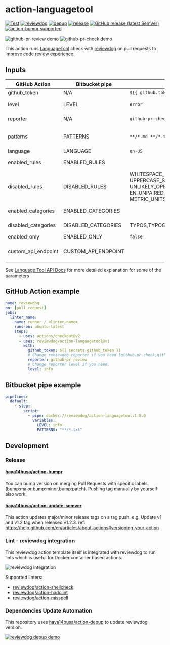 # action-languagetool

[![Test](https://github.com/reviewdog/action-languagetool/workflows/Test/badge.svg)](https://github.com/reviewdog/action-languagetool/actions?query=workflow%3ATest)
[![reviewdog](https://github.com/reviewdog/action-languagetool/workflows/reviewdog/badge.svg)](https://github.com/reviewdog/action-languagetool/actions?query=workflow%3Areviewdog)
[![depup](https://github.com/reviewdog/action-languagetool/workflows/depup/badge.svg)](https://github.com/reviewdog/action-languagetool/actions?query=workflow%3Adepup)
[![release](https://github.com/reviewdog/action-languagetool/workflows/release/badge.svg)](https://github.com/reviewdog/action-languagetool/actions?query=workflow%3Arelease)
[![GitHub release (latest SemVer)](https://img.shields.io/github/v/release/reviewdog/action-languagetool?logo=github&sort=semver)](https://github.com/reviewdog/action-languagetool/releases)
[![action-bumpr supported](https://img.shields.io/badge/bumpr-supported-ff69b4?logo=github&link=https://github.com/haya14busa/action-bumpr)](https://github.com/haya14busa/action-bumpr)

![github-pr-review demo](https://user-images.githubusercontent.com/3797062/74084817-31e7ce80-4ab6-11ea-9d7f-621a9861148c.png)
![github-pr-check demo](https://user-images.githubusercontent.com/3797062/74084838-5ba0f580-4ab6-11ea-85fa-0944ff7709b5.png)

This action runs [LanguageTool](https://github.com/languagetool-org/languagetool) check with [reviewdog](https://github.com/reviewdog/reviewdog) on pull requests to improve code review experience.

## Inputs

| GitHub Action       | Bitbucket pipe      | Default                                                                                                                                                                                                                                                                                                        | Description                                                                     |
|---------------------|---------------------|----------------------------------------------------------------------------------------------------------------------------------------------------------------------------------------------------------------------------------------------------------------------------------------------------------------|---------------------------------------------------------------------------------|
| github_token        | N/A                 | `${{ github.token }}`                                                                                                                                                                                                                                                                                          | GITHUB_TOKEN                                                                    |
| level               | LEVEL               | `error`                                                                                                                                                                                                                                                                                                        | Report level for reviewdog [info,warning,error]                                 |
| reporter            | N/A                 | `github-pr-check`                                                                                                                                                                                                                                                                                              | Reporter of reviewdog command [github-pr-check,github-pr-review]                |
| patterns            | PATTERNS            | `**/*.md **/*.txt'`                                                                                                                                                                                                                                                                                            | Space separated target file glob patterns. https://github.com/haya14busa/ghglob |
| language            | LANGUAGE            | `en-US`                                                                                                                                                                                                                                                                                                        | `language` of LanguageTool                                                      |
| enabled_rules       | ENABLED_RULES       |                                                                                                                                                                                                                                                                                                                | Comma separated `enabledRules` of LanguageTool                                  |
| disabled_rules      | DISABLED_RULES      | WHITESPACE_RULE,EN_QUOTES,DASH_RULE,WORD_CONTAINS_UNDERSCORE, UPPERCASE_SENTENCE_START,ARROWS,COMMA_PARENTHESIS_WHITESPACE, UNLIKELY_OPENING_PUNCTUATION,SENTENCE_WHITESPACE,CURRENCY, EN_UNPAIRED_BRACKETS,PHRASE_REPETITION,PUNCTUATION_PARAGRAPH_END, METRIC_UNITS_EN_US,ENGLISH_WORD_REPEAT_BEGINNING_RULE | Comma separated `disabledRules` of LanguageTool                                 |
| enabled_categories  | ENABLED_CATEGORIES  |                                                                                                                                                                                                                                                                                                                | Comma separated `enabledCategories` of LanguageTool                             |
| disabled_categories | DISABLED_CATEGORIES | TYPOS,TYPOGRAPHY                                                                                                                                                                                                                                                                                               | Comma separated `disabledCategories` of LanguageTool                            |
| enabled_only        | ENABLED_ONLY        | `false`                                                                                                                                                                                                                                                                                                        | `enabledOnly` of LanguageTool                                                   |
| custom_api_endpoint | CUSTOM_API_ENDPOINT |                                                                                                                                                                                                                                                                                                                | Custom API endpoint of LanguageTool server. e.g. https://languagetool.org/api    |

See [Language Tool API Docs](https://languagetool.org/http-api/swagger-ui/#!/default/post_check) for more detailed
explanation for some of the parameters

## GitHub Action example

```yaml
name: reviewdog
on: [pull_request]
jobs:
  linter_name:
    name: runner / <linter-name>
    runs-on: ubuntu-latest
    steps:
      - uses: actions/checkout@v2
      - uses: reviewdog/action-languagetool@v1
        with:
          github_token: ${{ secrets.github_token }}
          # Change reviewdog reporter if you need [github-pr-check,github-check,github-pr-review].
          reporter: github-pr-review
          # Change reporter level if you need.
          level: info
```

## Bitbucket pipe example

```yaml
pipelines:
  default:
    - step:
        script:
          - pipe: docker://reviewdog/action-languagetool:1.5.0
            variables:
              LEVEL: info
              PATTERNS: "**/*.txt"
```

## Development

### Release

#### [haya14busa/action-bumpr](https://github.com/haya14busa/action-bumpr)
You can bump version on merging Pull Requests with specific labels (bump:major,bump:minor,bump:patch).
Pushing tag manually by yourself also work.

#### [haya14busa/action-update-semver](https://github.com/haya14busa/action-update-semver)

This action updates major/minor release tags on a tag push. e.g. Update v1 and v1.2 tag when released v1.2.3.
ref: https://help.github.com/en/articles/about-actions#versioning-your-action

### Lint - reviewdog integration

This reviewdog action template itself is integrated with reviewdog to run lints
which is useful for Docker container based actions.

![reviewdog integration](https://user-images.githubusercontent.com/3797062/72735107-7fbb9600-3bde-11ea-8087-12af76e7ee6f.png)

Supported linters:

- [reviewdog/action-shellcheck](https://github.com/reviewdog/action-shellcheck)
- [reviewdog/action-hadolint](https://github.com/reviewdog/action-hadolint)
- [reviewdog/action-misspell](https://github.com/reviewdog/action-misspell)

### Dependencies Update Automation
This repository uses [haya14busa/action-depup](https://github.com/haya14busa/action-depup) to update
reviewdog version.

[![reviewdog depup demo](https://user-images.githubusercontent.com/3797062/73154254-170e7500-411a-11ea-8211-912e9de7c936.png)](https://github.com/reviewdog/action-template/pull/6)

